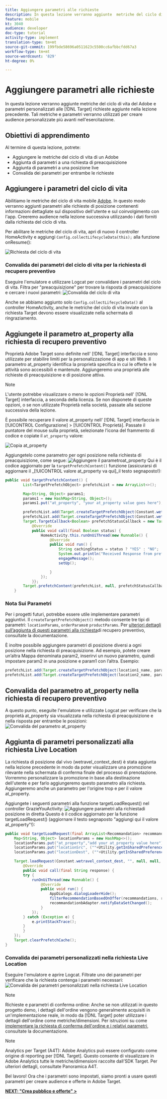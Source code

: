 ```yaml
---
title: Aggiungere parametri alle richieste
description: In questa lezione verranno aggiunte  metriche del ciclo di vita del Adobe e parametri personalizzati alle richieste Target aggiunte nella lezione precedente. Tali metriche e parametri verranno utilizzati per creare audience personalizzate più avanti nell'esercitazione.
feature: mobile
kt: 3040
audience: developer
doc-type: tutorial
activity-type: implement
translation-type: tm+mt
source-git-commit: 199fbde58696a0511623c5500cc6afbbcfdd67a3
workflow-type: tm+mt
source-wordcount: '829'
ht-degree: 0%

---
```



# Aggiungere parametri alle richieste

In questa lezione verranno aggiunte  metriche del ciclo di vita del Adobe e parametri personalizzati alle [!DNL Target] richieste aggiunte nella lezione precedente. Tali metriche e parametri verranno utilizzati per creare audience personalizzate più avanti nell&#39;esercitazione.

## Obiettivi di apprendimento

Al termine di questa lezione, potrete:

* Aggiungere le metriche del ciclo di vita di un Adobe 
* Aggiunta di parametri a una richiesta di preacquisizione
* Aggiunta di parametri a una posizione live
* Convalida dei parametri per entrambe le richieste

## Aggiungere i parametri del ciclo di vita

Abilitiamo le metriche del ciclo di vita mobile [Adobe](https://docs.adobe.com/content/help/en/mobile-services/android/metrics.html). In questo modo verranno aggiunti parametri alle richieste di posizione contenenti informazioni dettagliate sul dispositivo dell&#39;utente e sul coinvolgimento con l&#39;app. Creeremo audience nella lezione successiva utilizzando i dati forniti dalla richiesta del ciclo di vita.

Per abilitare le metriche del ciclo di vita, apri di nuovo il controller HomeActivity e aggiungi `Config.collectLifecycleData(this);` alla funzione onResume():

![Richiesta del ciclo di vita](assets/lifecycle_code.jpg)

### Convalida dei parametri del ciclo di vita per la richiesta di recupero preventivo

Eseguire l&#39;emulatore e utilizzare Logcat per convalidare i parametri del ciclo di vita. Filtra per &quot;preacquisizione&quot; per trovare la risposta di preacquisizione e cercare i nuovi parametri:
![Convalida del ciclo di vita](assets/lifecycle_validation.jpg)

Anche se abbiamo aggiunto solo `Config.collectLifecycleData()` al controller HomeActivity, anche le metriche del ciclo di vita inviate con la richiesta Target devono essere visualizzate nella schermata di ringraziamento.

## Aggiungete il parametro at_property alla richiesta di recupero preventivo

 Proprietà Adobe Target sono definite nell&#39; [!DNL Target] interfaccia e sono utilizzate per stabilire limiti per la personalizzazione di app e siti Web. Il parametro at_property identifica la proprietà specifica in cui le offerte e le attività sono accessibili e mantenute. Aggiungeremo una proprietà alle richieste di preacquisizione e di posizione attiva.

>[!NOTE]
>
>L&#39;utente potrebbe visualizzare o meno le opzioni Proprietà nell&#39; [!DNL Target] interfaccia, a seconda della licenza. Se non disponete di queste opzioni, o se non utilizzate Proprietà nella società, passate alla sezione successiva della lezione.

È possibile recuperare il valore at_property nell’ [!DNL Target] interfaccia in [!UICONTROL Configurazione] > [!UICONTROL Proprietà].  Passate il puntatore del mouse sulla proprietà, selezionate l’icona del frammento di codice e copiate il `at_property` valore:

![Copia at_property](assets/at_property_interface.jpg)

Aggiungetelo come parametro per ogni posizione nella richiesta di preacquisizione, come segue:
![Aggiungere il parametro](assets/params_at_property.jpg)at_property Qui è il codice aggiornato per la `targetPrefetchContent()` funzione (assicurarsi di aggiornare il _[!UICONTROL valore at_property va qui]_il testo segnaposto!):

```java
public void targetPrefetchContent() {
        List<TargetPrefetchObject> prefetchList = new ArrayList<>();

        Map<String, Object> params1;
        params1 = new HashMap<String, Object>();
        params1.put("at_property", "your at_property value goes here");

        prefetchList.add(Target.createTargetPrefetchObject(Constant.wetravel_engage_home, params1));
        prefetchList.add(Target.createTargetPrefetchObject(Constant.wetravel_engage_search, params1));
        Target.TargetCallback<Boolean> prefetchStatusCallback = new Target.TargetCallback<Boolean>() {
            @Override
            public void call(final Boolean status) {
                HomeActivity.this.runOnUiThread(new Runnable() {
                    @Override
                    public void run() {
                        String cachingStatus = status ? "YES" : "NO";
                        System.out.println("Received Response from prefetch : " + cachingStatus);
                        engageMessage();
                        setUp();

                    }
                });
            }};
        Target.prefetchContent(prefetchList, null, prefetchStatusCallback);
    }
```

### Nota Sui Parametri

Per i progetti futuri, potrebbe essere utile implementare parametri aggiuntivi. Il `createTargetPrefetchObject()` metodo consente tre tipi di parametri: `locationParams`, `orderParams`e `productParams`. Per [ulteriori dettagli sull’aggiunta di questi parametri alla richiesta](https://docs.adobe.com/content/help/en/mobile-services/android/target-android/c-mob-target-prefetch-android.html)di recupero preventivo, consultate la documentazione.

È inoltre possibile aggiungere parametri di posizione diversi a ogni posizione nella richiesta di preacquisizione. Ad esempio, potete creare un’altra Mappa denominata param2, inserirvi un nuovo parametro, quindi impostare param2 in una posizione e param1 con l’altra. Esempio:

```java
prefetchList.add(Target.createTargetPrefetchObject(location1_name, params1);
prefetchList.add(Target.createTargetPrefetchObject(location2_name, params2);
```

## Convalida del parametro at_property nella richiesta di recupero preventivo

A questo punto, eseguite l&#39;emulatore e utilizzate Logcat per verificare che la proprietà at_property sia visualizzata nella richiesta di preacquisizione e nella risposta per entrambe le posizioni:
![Convalida del parametro at_property](assets/parameters_at_property_validation.jpg)

## Aggiunta di parametri personalizzati alla richiesta Live Location

La richiesta di posizione dal vivo (wetravel_context_dest) è stata aggiunta nella lezione precedente in modo da poter visualizzare una promozione rilevante nella schermata di conferma finale del processo di prenotazione. Vorremmo personalizzare la promozione in base alla destinazione dell&#39;utente e per farlo aggiungeremo questo parametro alla richiesta. Aggiungeremo anche un parametro per l&#39;origine trop e per il valore at_property.

Aggiungete i seguenti parametri alla funzione targetLoadRequest() nel controller GrazieYouActivity:
![Aggiungere parametri alla richiesta](assets/parameters_live_location.jpg)di posizione in diretta Questo è il codice aggiornato per la funzione targetLoadRequest() (aggiornare il testo segnaposto &quot;aggiungi qui il valore at_property&quot;!):

```java
public void targetLoadRequest(final ArrayList<Recommandation> recommandations) {
    Map<String, Object> locationParams = new HashMap<>();
    locationParams.put("at_property","add your at_property value here");
    locationParams.put("locationSrc", (""+Utility.getInSharedPreference(ThankYouActivity.this,Constant.departure,"")));
    locationParams.put("locationDest", (""+Utility.getInSharedPreference(ThankYouActivity.this,Constant.destination,"")));

    Target.loadRequest(Constant.wetravel_context_dest, "", null, null, locationParams, new Target.TargetCallback<String>() {
        @Override
        public void call(final String response) {
        try {
            runOnUiThread(new Runnable() {
                @Override
                public void run() {
                    AppDialogs.dialogLoaderHide();
                    filterRecommendationBasedOnOffer(recommandations, response);
                    recommandationbAdapter.notifyDataSetChanged();
                }
            });
        } catch (Exception e) {
            e.printStackTrace();
        }
        }
    });
    Target.clearPrefetchCache();
}
```

### Convalida dei parametri personalizzati nella richiesta Live Location

Eseguire l&#39;emulatore e aprire Logcat. Filtrate uno dei parametri per verificare che la richiesta contenga i parametri necessari:
![Convalida dei parametri personalizzati nella richiesta Live Location](assets/parameters_live_location_validation.jpg)

>[!NOTE]
>
>Richieste e parametri di conferma ordine: Anche se non utilizzati in questo progetto demo, i dettagli dell&#39;ordine vengono generalmente acquisiti in un&#39;implementazione reale, in modo da [!DNL Target] poter utilizzare i dettagli dell&#39;ordine come metriche/dimensioni. Per istruzioni su come [implementare la richiesta di conferma dell&#39;ordine e i relativi parametri](https://docs.adobe.com/content/help/en/mobile-services/android/target-android/c-target-methods.html), consultate la documentazione.

>[!NOTE]
>
> Analytics per Target (A4T):  Adobe Analytics può essere configurato come origine di reporting per [!DNL Target]. Questo consente di visualizzare in  Adobe Analytics tutte le metriche/dimensioni raccolte dall’SDK Target. Per ulteriori dettagli, consultate Panoramica [](https://docs.adobe.com/content/help/en/target/using/integrate/a4t/a4t.html) A4T.

Bel lavoro! Ora che i parametri sono impostati, siamo pronti a usare questi parametri per creare audience e offerte in  Adobe Target.

**[NEXT: &quot;Crea pubblico e offerte&quot; >](create-audiences-and-offers.md)**

